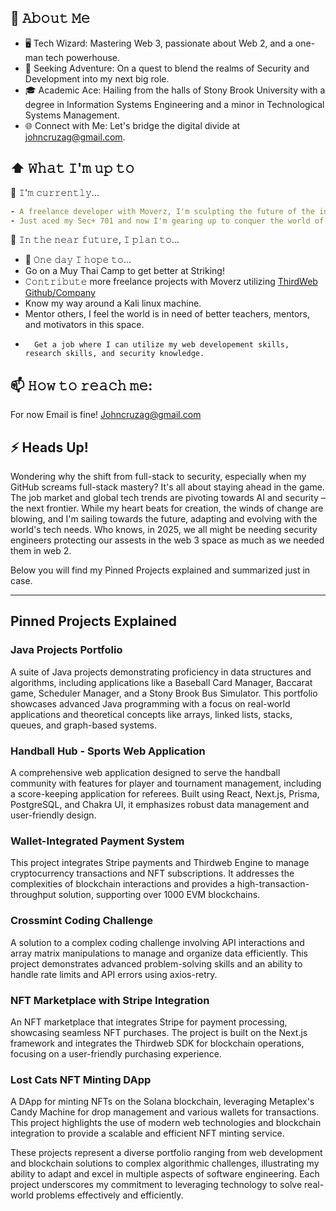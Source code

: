 ## :book: 𝙰𝚋𝚘𝚞𝚝 𝙼𝚎
- 🖥 Tech Wizard: Mastering Web 3, passionate about Web 2, and a one-man tech powerhouse.
- 💼 Seeking Adventure: On a quest to blend the realms of Security and Development into my next big role.
- 🎓 Academic Ace: Hailing from the halls of Stony Brook University with a degree in Information Systems Engineering and a minor in Technological Systems Management.
- 🌐 Connect with Me: Let's bridge the digital divide at johncruzag@gmail.com.

## ⬆ 𝚆𝚑𝚊𝚝 𝙸'𝚖 𝚞𝚙 𝚝𝚘
🔨 𝙸'𝚖 𝚌𝚞𝚛𝚛𝚎𝚗𝚝𝚕𝚢...
```yaml
- A freelance developer with Moverz, I'm sculpting the future of the internet, one Web 3 DApp at a time
- Just aced my Sec+ 701 and now I'm gearing up to conquer the world of web penetration!
```
<!-- - 🔨 𝙸’𝚖 𝚌𝚞𝚛𝚛𝚎𝚗𝚝𝚕𝚢 𝚠𝚘𝚛𝚔𝚒𝚗𝚐 𝚘𝚗 𝚊 𝚗𝚎𝚠 [**𝚒𝟹𝚕𝚘𝚌𝚔-𝚌𝚘𝚕𝚘𝚛**](https://github.com/Raymo111/i3lock-color) 𝚛𝚎𝚕𝚎𝚊𝚜𝚎 -->
🎯 𝙸𝚗 𝚝𝚑𝚎 𝚗𝚎𝚊𝚛 𝚏𝚞𝚝𝚞𝚛𝚎, 𝙸 𝚙𝚕𝚊𝚗 𝚝𝚘...
- 🤞 𝙾𝚗𝚎 𝚍𝚊𝚢 𝙸 𝚑𝚘𝚙𝚎 𝚝𝚘...
-  Go on a Muy Thai Camp to get better at Striking!
- 𝙲𝚘𝚗𝚝𝚛𝚒𝚋𝚞𝚝𝚎 more freelance projects with Moverz utilizing [ThirdWeb Github/Company](https://github.com/thirdweb-dev)
-  Know my way around a Kali linux machine.
-    Mentor others, I feel the world is in need of better teachers, mentors, and motivators in this space.
-       Get a job where I can utilize my web developement skills, research skills, and security knowledge.

<!-- ## 🔔 𝙼𝚢 𝙻𝚊𝚝𝚎𝚜𝚝 𝙶𝚒𝚝𝙷𝚞𝚋 𝙰𝚌𝚝𝚒𝚟𝚒𝚝𝚢 -->
<!--START_SECTION:activity-->
<!-- 1. 🗣 Commented on [#2](https://github.com/jamespfennell/xz/pull/2#issuecomment-2030999621) in [jamespfennell/xz](https://github.com/jamespfennell/xz)
2. 🗣 Commented on [#4164](https://github.com/LawnchairLauncher/lawnchair/issues/4164#issuecomment-2030678275) in [LawnchairLauncher/lawnchair](https://github.com/LawnchairLauncher/lawnchair)
3. 🗣 Commented on [#4164](https://github.com/LawnchairLauncher/lawnchair/issues/4164#issuecomment-2028883979) in [LawnchairLauncher/lawnchair](https://github.com/LawnchairLauncher/lawnchair)
4. ❗ Opened issue [#4164](https://github.com/LawnchairLauncher/lawnchair/issues/4164) in [LawnchairLauncher/lawnchair](https://github.com/LawnchairLauncher/lawnchair)
5. 🗣 Commented on [#4485](https://github.com/SCons/scons/pull/4485#issuecomment-2027780094) in [SCons/scons](https://github.com/SCons/scons) -->
<!--END_SECTION:activity-->

<!--
## 🔔 𝙼𝚢 𝙻𝚊𝚝𝚎𝚜𝚝 𝚃𝚠𝚎𝚎𝚝
<a href="https://twitter.com/Raym0111" target="_blank">
    <img src="https://github.com/Raymo111/Raymo111/raw/master/tweet.png" width="70%" align="center" alt="Click to view on Twitter" title="My latest tweet, as an image"/>
</a>
-->

<!-- ## 🔔 𝙼𝚢 𝙻𝚊𝚝𝚎𝚜𝚝 𝙶𝚒𝚝𝙷𝚞𝚋 𝙼𝚎𝚝𝚛𝚒𝚌𝚜
![Metrics](https://metrics.lecoq.io/Raymo111?template=classic&base.header=0&gists=1&lines=1&config.timezone=America%2FToronto) -->

## 📫 𝙷𝚘𝚠 𝚝𝚘 𝚛𝚎𝚊𝚌𝚑 𝚖𝚎:
For now Email is fine! Johncruzag@gmail.com
<!-- 
[<img src="https://raw.githubusercontent.com/Raymo111/Raymo111/master/socials/linkedin.png" height="40em" align="center" alt="Follow Raymo111 on LinkedIn" title="Follow Raymo111 on LinkedIn"/>](https://linkedin.com/in/Raymo111)
[<img src="https://raw.githubusercontent.com/Raymo111/Raymo111/master/socials/twitter.svg" height="40em" align="center" alt="Follow Raym0111 on Twitter" title="Follow Raymo111 on Twitter"/>](https://twitter.com/Raym0111)
[<img src="https://raw.githubusercontent.com/Raymo111/Raymo111/master/socials/instagram.svg" height="40em" align="center" alt="Follow Raymo111 on Instagram" title="Follow Raymo111 on Instagram"/>](https://instagram.com/Raymo111) -->

## ⚡ Heads Up!

Wondering why the shift from full-stack to security, especially when my GitHub screams full-stack mastery? It's all about staying ahead in the game. The job market and global tech trends are pivoting towards AI and security – the next frontier. While my heart beats for creation, the winds of change are blowing, and I'm sailing towards the future, adapting and evolving with the world's tech needs. Who knows, in 2025, we all might be needing security engineers protecting our assests in the web 3 space as much as we needed them in web 2.

Below you will find my Pinned Projects explained and summarized just in case.

---

## Pinned Projects Explained

### Java Projects Portfolio
A suite of Java projects demonstrating proficiency in data structures and algorithms, including applications like a Baseball Card Manager, Baccarat game, Scheduler Manager, and a Stony Brook Bus Simulator. This portfolio showcases advanced Java programming with a focus on real-world applications and theoretical concepts like arrays, linked lists, stacks, queues, and graph-based systems.

### Handball Hub - Sports Web Application
A comprehensive web application designed to serve the handball community with features for player and tournament management, including a score-keeping application for referees. Built using React, Next.js, Prisma, PostgreSQL, and Chakra UI, it emphasizes robust data management and user-friendly design.

### Wallet-Integrated Payment System
This project integrates Stripe payments and Thirdweb Engine to manage cryptocurrency transactions and NFT subscriptions. It addresses the complexities of blockchain interactions and provides a high-transaction-throughput solution, supporting over 1000 EVM blockchains.

### Crossmint Coding Challenge
A solution to a complex coding challenge involving API interactions and array matrix manipulations to manage and organize data efficiently. This project demonstrates advanced problem-solving skills and an ability to handle rate limits and API errors using axios-retry.

### NFT Marketplace with Stripe Integration
An NFT marketplace that integrates Stripe for payment processing, showcasing seamless NFT purchases. The project is built on the Next.js framework and integrates the Thirdweb SDK for blockchain operations, focusing on a user-friendly purchasing experience.

### Lost Cats NFT Minting DApp
A DApp for minting NFTs on the Solana blockchain, leveraging Metaplex's Candy Machine for drop management and various wallets for transactions. This project highlights the use of modern web technologies and blockchain integration to provide a scalable and efficient NFT minting service.

These projects represent a diverse portfolio ranging from web development and blockchain solutions to complex algorithmic challenges, illustrating my ability to adapt and excel in multiple aspects of software engineering. Each project underscores my commitment to leveraging technology to solve real-world problems effectively and efficiently.
